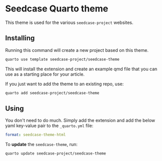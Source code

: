 # Seedcase Quarto theme

This theme is used for the various `seedcase-project` websites.

## Installing

Running this command will create a new project based on this theme.

```bash
quarto use template seedcase-project/seedcase-theme
```

This will install the extension and create an example qmd file that you can use as a starting place for your article.

If you just want to add the theme to an existing repo, use:

```bash
quarto add seedcase-project/seedcase-theme
```

## Using

You don't need to do much. Simply add the extension and add the below yaml key-value pair to the `_quarto.yml` file:

```yaml
format: seedcase-theme-html
```

To **update** the `seedcase-theme`, run:

``` bash
quarto update seedcase-project/seedcase-theme
```
